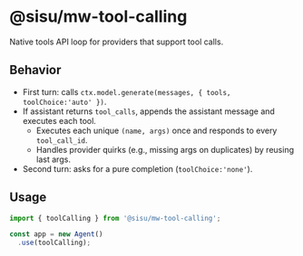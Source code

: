 # @sisu/mw-tool-calling

Native tools API loop for providers that support tool calls.

## Behavior
- First turn: calls `ctx.model.generate(messages, { tools, toolChoice:'auto' })`.
- If assistant returns `tool_calls`, appends the assistant message and executes each tool.
  - Executes each unique `(name, args)` once and responds to every `tool_call_id`.
  - Handles provider quirks (e.g., missing args on duplicates) by reusing last args.
- Second turn: asks for a pure completion (`toolChoice:'none'`).

## Usage
```ts
import { toolCalling } from '@sisu/mw-tool-calling';

const app = new Agent()
  .use(toolCalling);
```
